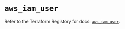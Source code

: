 # `aws_iam_user`

Refer to the Terraform Registory for docs: [`aws_iam_user`](https://registry.terraform.io/providers/hashicorp/aws/4.67.0/docs/resources/iam_user).
